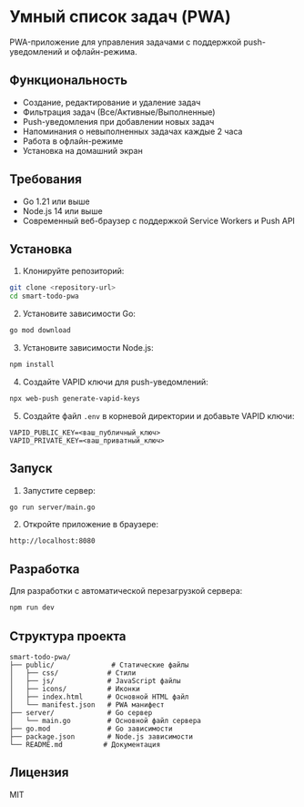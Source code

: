 # Умный список задач (PWA)

PWA-приложение для управления задачами с поддержкой push-уведомлений и офлайн-режима.

## Функциональность

- Создание, редактирование и удаление задач
- Фильтрация задач (Все/Активные/Выполненные)
- Push-уведомления при добавлении новых задач
- Напоминания о невыполненных задачах каждые 2 часа
- Работа в офлайн-режиме
- Установка на домашний экран

## Требования

- Go 1.21 или выше
- Node.js 14 или выше
- Современный веб-браузер с поддержкой Service Workers и Push API

## Установка

1. Клонируйте репозиторий:
```bash
git clone <repository-url>
cd smart-todo-pwa
```

2. Установите зависимости Go:
```bash
go mod download
```

3. Установите зависимости Node.js:
```bash
npm install
```

4. Создайте VAPID ключи для push-уведомлений:
```bash
npx web-push generate-vapid-keys
```

5. Создайте файл `.env` в корневой директории и добавьте VAPID ключи:
```
VAPID_PUBLIC_KEY=<ваш_публичный_ключ>
VAPID_PRIVATE_KEY=<ваш_приватный_ключ>
```

## Запуск

1. Запустите сервер:
```bash
go run server/main.go
```

2. Откройте приложение в браузере:
```
http://localhost:8080
```

## Разработка

Для разработки с автоматической перезагрузкой сервера:
```bash
npm run dev
```

## Структура проекта

```
smart-todo-pwa/
├── public/              # Статические файлы
│   ├── css/            # Стили
│   ├── js/             # JavaScript файлы
│   ├── icons/          # Иконки
│   ├── index.html      # Основной HTML файл
│   └── manifest.json   # PWA манифест
├── server/             # Go сервер
│   └── main.go         # Основной файл сервера
├── go.mod              # Go зависимости
├── package.json        # Node.js зависимости
└── README.md          # Документация
```

## Лицензия

MIT 